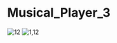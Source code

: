 # Musical_Player_3
 
![12](https://user-images.githubusercontent.com/123800500/227704663-737f5c57-7cfc-49df-8028-c9b582cf4a1d.jpg)
![1,12](https://user-images.githubusercontent.com/123800500/227704665-2504173f-77c9-4d8e-afd3-f6b19363e821.jpg)
